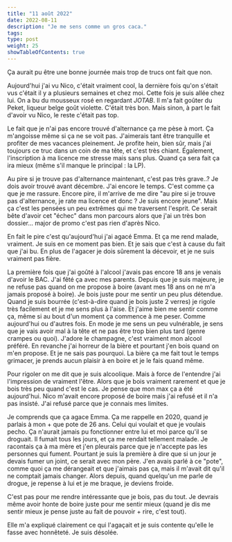 ```yaml
---
title: "11 août 2022"
date: 2022-08-11
description: "Je me sens comme un gros caca."
tags:
type: post
weight: 25
showTableOfContents: true
---
```


Ça aurait pu être une bonne journée mais trop de trucs ont fait que non.

Aujourd'hui j'ai vu Nico, c'était vraiment cool, la dernière fois qu'on s'était vus c'était il y a plusieurs semaines et chez moi. Cette fois je suis allée chez lui. On a bu du mousseux rosé en regardant *JOTAB*. Il m'a fait goûter du Peket, liqueur belge goût violette. C'était très bon. Mais sinon, à part le fait d'avoir vu Nico, le reste c'était pas top.

Le fait que je n'ai pas encore trouvé d'alternance ça me pèse à mort. Ça m'angoisse même si ça ne se voit pas. J'aimerais tant être tranquille et profiter de mes vacances pleinement. Je profite hein, bien sûr, mais j'ai toujours ce truc dans un coin de ma tête, et c'est très chiant. Également, l'inscription à ma licence me stresse mais sans plus. Quand ça sera fait ça ira mieux (même s'il manque le principal : la LP).

Au pire si je trouve pas d'alternance maintenant, c'est pas très grave..? Je dois avoir trouvé avant décembre. J'ai encore le temps. C'est comme ça que je me rassure. Encore pire, il m'arrive de me dire "au pire si je trouve pas d'alternance, je rate ma licence et donc ? Je suis encore jeune". Mais ça c'est les pensées un peu extrêmes qui me traversent l'esprit. Ce serait bête d'avoir cet "échec" dans mon parcours alors que j'ai un très bon dossier... major de promo c'est pas rien d'après Nico.

En fait le pire c'est qu'aujourd'hui j'ai agacé Emma. Et ça me rend malade, vraiment. Je suis en ce moment pas bien. Et je sais que c'est à cause du fait que j'ai bu. En plus de l'agacer je dois sûrement la décevoir, et je ne suis vraiment pas fière.

La première fois que j'ai goûté à l'alcool j'avais pas encore 18 ans je venais d'avoir le BAC. J'ai fêté ça avec mes parents. Depuis que je suis majeure, je ne refuse pas quand on me propose à boire (avant mes 18 ans on ne m'a jamais proposé à boire). Je bois juste pour me sentir un peu plus détendue. Quand je suis bourrée (c'est-à-dire quand je bois juste 2 verres) je rigole très facilement et je me sens plus à l'aise. Et j'aime bien me sentir comme ça, même si au bout d'un moment ça commence à me peser. Comme aujourd'hui ou d'autres fois. En mode je me sens un peu vulnérable, je sens que je vais avoir mal à la tête et ne pas être trop bien plus tard (genre crampes ou quoi). J'adore le champagne, c'est vraiment mon alcool préféré. En revanche j'ai horreur de la bière et pourtant j'en bois quand on m'en propose. Et je ne sais pas pourquoi. La bière ça me fait tout le temps grimacer, je prends aucun plaisir à en boire et je le fais quand même.

Pour rigoler on me dit que je suis alcoolique. Mais à force de l'entendre j'ai l'impression de vraiment l'être. Alors que je bois vraiment rarement et que je bois très peu quand c'est le cas. Je pense que mon max ça a été aujourd'hui. Nico m'avait encore proposé de boire mais j'ai refusé et il n'a pas insisté. J'ai refusé parce que je connais mes limites.

Je comprends que ça agace Emma. Ça me rappelle en 2020, quand je parlais à mon + que pote de 26 ans. Celui qui voulait et que je voulais pecho. Ça n'aurait jamais pu fonctionner entre lui et moi parce qu'il se droguait. Il fumait tous les jours, et ça me rendait tellement malade. Je racontais ça à ma mère et j'en pleurais parce que je n'accepte pas les personnes qui fument. Pourtant je suis la première à dire que si un jour je devais fumer un joint, ce serait avec mon père. J'en avais parlé à ce "pote", comme quoi ça me dérangeait et que j'aimais pas ça, mais il m'avait dit qu'il ne comptait jamais changer. Alors depuis, quand quelqu'un me parle de drogue, je repense à lui et je me braque, je deviens froide.

C'est pas pour me rendre intéressante que je bois, pas du tout. Je devrais même avoir honte de boire juste pour me sentir mieux (quand je dis me sentir mieux je pense juste au fait de pouvoir + rire, c'est tout).

Elle m'a expliqué clairement ce qui l'agaçait et je suis contente qu'elle le fasse avec honnêteté. Je suis désolée.